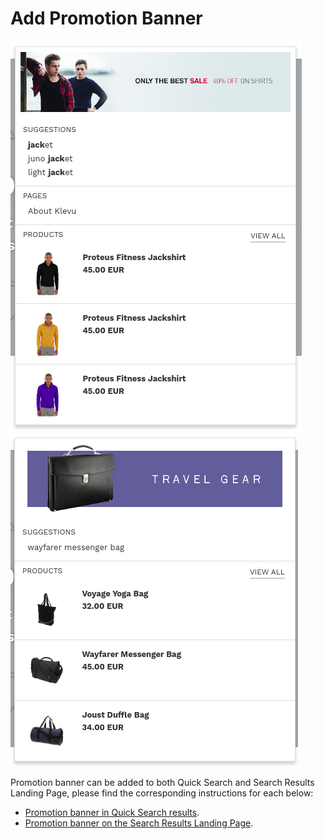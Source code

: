 # Add Promotion Banner

![quick promotion banner 001](/modules/promotion-banner/images/image001.png)
![quick promotion banner 002](/modules/promotion-banner/images/image002.png)

Promotion banner can be added to both Quick Search and Search Results Landing Page,
please find the corresponding instructions for each below:

- [Promotion banner in Quick Search results](/modules/promotion-banner/quick).
- [Promotion banner on the Search Results Landing Page](/modules/promotion-banner/landing).